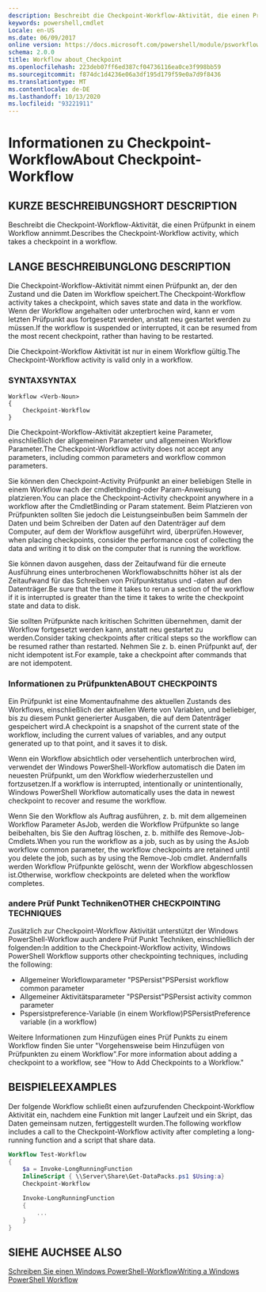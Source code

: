 ```yaml
---
description: Beschreibt die Checkpoint-Workflow-Aktivität, die einen Prüfpunkt in einem Workflow annimmt.
keywords: powershell,cmdlet
Locale: en-US
ms.date: 06/09/2017
online version: https://docs.microsoft.com/powershell/module/psworkflow/about/about_checkpoint-workflow?view=powershell-5.1&WT.mc_id=ps-gethelp
schema: 2.0.0
title: Workflow about_Checkpoint
ms.openlocfilehash: 223deb07ff6ed387cf04736116ea0ce3f998bb59
ms.sourcegitcommit: f874dc1d4236e06a3df195d179f59e0a7d9f8436
ms.translationtype: MT
ms.contentlocale: de-DE
ms.lasthandoff: 10/13/2020
ms.locfileid: "93221911"
---
```

# <a name="about-checkpoint-workflow"></a><span data-ttu-id="6d68c-104">Informationen zu Checkpoint-Workflow</span><span class="sxs-lookup"><span data-stu-id="6d68c-104">About Checkpoint-Workflow</span></span>

## <a name="short-description"></a><span data-ttu-id="6d68c-105">KURZE BESCHREIBUNG</span><span class="sxs-lookup"><span data-stu-id="6d68c-105">SHORT DESCRIPTION</span></span>
<span data-ttu-id="6d68c-106">Beschreibt die Checkpoint-Workflow-Aktivität, die einen Prüfpunkt in einem Workflow annimmt.</span><span class="sxs-lookup"><span data-stu-id="6d68c-106">Describes the Checkpoint-Workflow activity, which takes a checkpoint in a workflow.</span></span>

## <a name="long-description"></a><span data-ttu-id="6d68c-107">LANGE BESCHREIBUNG</span><span class="sxs-lookup"><span data-stu-id="6d68c-107">LONG DESCRIPTION</span></span>

<span data-ttu-id="6d68c-108">Die Checkpoint-Workflow-Aktivität nimmt einen Prüfpunkt an, der den Zustand und die Daten im Workflow speichert.</span><span class="sxs-lookup"><span data-stu-id="6d68c-108">The Checkpoint-Workflow activity takes a checkpoint, which saves state and data in the workflow.</span></span> <span data-ttu-id="6d68c-109">Wenn der Workflow angehalten oder unterbrochen wird, kann er vom letzten Prüfpunkt aus fortgesetzt werden, anstatt neu gestartet werden zu müssen.</span><span class="sxs-lookup"><span data-stu-id="6d68c-109">If the workflow is suspended or interrupted, it can be resumed from the most recent checkpoint, rather than having to be restarted.</span></span>

<span data-ttu-id="6d68c-110">Die Checkpoint-Workflow Aktivität ist nur in einem Workflow gültig.</span><span class="sxs-lookup"><span data-stu-id="6d68c-110">The Checkpoint-Workflow activity is valid only in a workflow.</span></span>

### <a name="syntax"></a><span data-ttu-id="6d68c-111">SYNTAX</span><span class="sxs-lookup"><span data-stu-id="6d68c-111">SYNTAX</span></span>

```
Workflow <Verb-Noun>
{
    Checkpoint-Workflow
}
```

<span data-ttu-id="6d68c-112">Die Checkpoint-Workflow-Aktivität akzeptiert keine Parameter, einschließlich der allgemeinen Parameter und allgemeinen Workflow Parameter.</span><span class="sxs-lookup"><span data-stu-id="6d68c-112">The Checkpoint-Workflow activity does not accept any parameters, including common parameters and workflow common parameters.</span></span>

<span data-ttu-id="6d68c-113">Sie können den Checkpoint-Activity Prüfpunkt an einer beliebigen Stelle in einem Workflow nach der cmdletbinding-oder Param-Anweisung platzieren.</span><span class="sxs-lookup"><span data-stu-id="6d68c-113">You can place the Checkpoint-Activity checkpoint anywhere in a workflow after the CmdletBinding or Param statement.</span></span> <span data-ttu-id="6d68c-114">Beim Platzieren von Prüfpunkten sollten Sie jedoch die Leistungseinbußen beim Sammeln der Daten und beim Schreiben der Daten auf den Datenträger auf dem Computer, auf dem der Workflow ausgeführt wird, überprüfen.</span><span class="sxs-lookup"><span data-stu-id="6d68c-114">However, when placing checkpoints, consider the performance cost of collecting the data and writing it to disk on the computer that is running the workflow.</span></span>

<span data-ttu-id="6d68c-115">Sie können davon ausgehen, dass der Zeitaufwand für die erneute Ausführung eines unterbrochenen Workflowabschnitts höher ist als der Zeitaufwand für das Schreiben von Prüfpunktstatus und -daten auf den Datenträger.</span><span class="sxs-lookup"><span data-stu-id="6d68c-115">Be sure that the time it takes to rerun a section of the workflow if it is interrupted is greater than the time it takes to write the checkpoint state and data to disk.</span></span>

<span data-ttu-id="6d68c-116">Sie sollten Prüfpunkte nach kritischen Schritten übernehmen, damit der Workflow fortgesetzt werden kann, anstatt neu gestartet zu werden.</span><span class="sxs-lookup"><span data-stu-id="6d68c-116">Consider taking checkpoints after critical steps so the workflow can be resumed rather than restarted.</span></span> <span data-ttu-id="6d68c-117">Nehmen Sie z. b. einen Prüfpunkt auf, der nicht idempotent ist.</span><span class="sxs-lookup"><span data-stu-id="6d68c-117">For example, take a checkpoint after commands that are not idempotent.</span></span>

### <a name="about-checkpoints"></a><span data-ttu-id="6d68c-118">Informationen zu Prüfpunkten</span><span class="sxs-lookup"><span data-stu-id="6d68c-118">ABOUT CHECKPOINTS</span></span>

<span data-ttu-id="6d68c-119">Ein Prüfpunkt ist eine Momentaufnahme des aktuellen Zustands des Workflows, einschließlich der aktuellen Werte von Variablen, und beliebiger, bis zu diesem Punkt generierter Ausgaben, die auf dem Datenträger gespeichert wird.</span><span class="sxs-lookup"><span data-stu-id="6d68c-119">A checkpoint is a snapshot of the current state of the workflow, including the current values of variables, and any output generated up to that point, and it saves it to disk.</span></span>

<span data-ttu-id="6d68c-120">Wenn ein Workflow absichtlich oder versehentlich unterbrochen wird, verwendet der Windows PowerShell-Workflow automatisch die Daten im neuesten Prüfpunkt, um den Workflow wiederherzustellen und fortzusetzen.</span><span class="sxs-lookup"><span data-stu-id="6d68c-120">If a workflow is interrupted, intentionally or unintentionally, Windows PowerShell Workflow automatically uses the data in newest checkpoint to recover and resume the workflow.</span></span>

<span data-ttu-id="6d68c-121">Wenn Sie den Workflow als Auftrag ausführen, z. b. mit dem allgemeinen Workflow Parameter AsJob, werden die Workflow Prüfpunkte so lange beibehalten, bis Sie den Auftrag löschen, z. b. mithilfe des Remove-Job-Cmdlets.</span><span class="sxs-lookup"><span data-stu-id="6d68c-121">When you run the workflow as a job, such as by using the AsJob workflow common parameter, the workflow checkpoints are retained until you delete the job, such as by using the Remove-Job cmdlet.</span></span>
<span data-ttu-id="6d68c-122">Andernfalls werden Workflow Prüfpunkte gelöscht, wenn der Workflow abgeschlossen ist.</span><span class="sxs-lookup"><span data-stu-id="6d68c-122">Otherwise, workflow checkpoints are deleted when the workflow completes.</span></span>

### <a name="other-checkpointing-techniques"></a><span data-ttu-id="6d68c-123">andere Prüf Punkt Techniken</span><span class="sxs-lookup"><span data-stu-id="6d68c-123">OTHER CHECKPOINTING TECHNIQUES</span></span>

<span data-ttu-id="6d68c-124">Zusätzlich zur Checkpoint-Workflow Aktivität unterstützt der Windows PowerShell-Workflow auch andere Prüf Punkt Techniken, einschließlich der folgenden:</span><span class="sxs-lookup"><span data-stu-id="6d68c-124">In addition to the Checkpoint-Workflow activity, Windows PowerShell Workflow supports other checkpointing techniques, including the following:</span></span>

- <span data-ttu-id="6d68c-125">Allgemeiner Workflowparameter "PSPersist"</span><span class="sxs-lookup"><span data-stu-id="6d68c-125">PSPersist workflow common parameter</span></span>
- <span data-ttu-id="6d68c-126">Allgemeiner Aktivitätsparameter "PSPersist"</span><span class="sxs-lookup"><span data-stu-id="6d68c-126">PSPersist activity common parameter</span></span>
- <span data-ttu-id="6d68c-127">Pspersistpreference-Variable (in einem Workflow)</span><span class="sxs-lookup"><span data-stu-id="6d68c-127">PSPersistPreference variable (in a workflow)</span></span>

<span data-ttu-id="6d68c-128">Weitere Informationen zum Hinzufügen eines Prüf Punkts zu einem Workflow finden Sie unter "Vorgehensweise beim Hinzufügen von Prüfpunkten zu einem Workflow".</span><span class="sxs-lookup"><span data-stu-id="6d68c-128">For more information about adding a checkpoint to a workflow, see "How to Add Checkpoints to a Workflow."</span></span>

## <a name="examples"></a><span data-ttu-id="6d68c-129">BEISPIELE</span><span class="sxs-lookup"><span data-stu-id="6d68c-129">EXAMPLES</span></span>

<span data-ttu-id="6d68c-130">Der folgende Workflow schließt einen aufzurufenden Checkpoint-Workflow Aktivität ein, nachdem eine Funktion mit langer Laufzeit und ein Skript, das Daten gemeinsam nutzen, fertiggestellt wurden.</span><span class="sxs-lookup"><span data-stu-id="6d68c-130">The following workflow includes a call to the Checkpoint-Workflow activity after completing a long-running function and a script that share data.</span></span>

```powershell
Workflow Test-Workflow
{
    $a = Invoke-LongRunningFunction
    InlineScript { \\Server\Share\Get-DataPacks.ps1 $Using:a}
    Checkpoint-Workflow

    Invoke-LongRunningFunction
    {
        ...
    }
}
```

## <a name="see-also"></a><span data-ttu-id="6d68c-131">SIEHE AUCH</span><span class="sxs-lookup"><span data-stu-id="6d68c-131">SEE ALSO</span></span>

[<span data-ttu-id="6d68c-132">Schreiben Sie einen Windows PowerShell-Workflow</span><span class="sxs-lookup"><span data-stu-id="6d68c-132">Writing a Windows PowerShell Workflow</span></span>](/previous-versions/powershell/scripting/developer/workflow/writing-a-windows-powershell-workflow)
